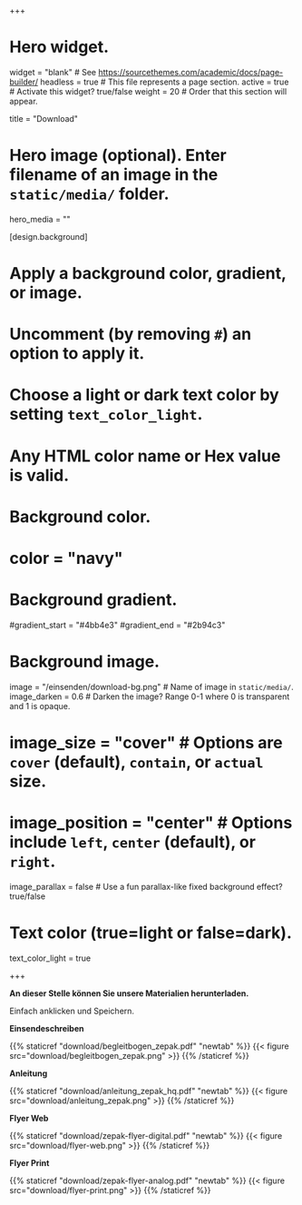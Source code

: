 +++
# Hero widget.
widget = "blank"  # See https://sourcethemes.com/academic/docs/page-builder/
headless = true  # This file represents a page section.
active = true  # Activate this widget? true/false
weight = 20  # Order that this section will appear.

title = "Download"

# Hero image (optional). Enter filename of an image in the `static/media/` folder.
hero_media = ""

[design.background]
# Apply a background color, gradient, or image.
#   Uncomment (by removing `#`) an option to apply it.
#   Choose a light or dark text color by setting `text_color_light`.
#   Any HTML color name or Hex value is valid.

# Background color.
# color = "navy"

# Background gradient.
#gradient_start = "#4bb4e3"
#gradient_end = "#2b94c3"

# Background image.
image = "/einsenden/download-bg.png"  # Name of image in `static/media/`.
image_darken = 0.6  # Darken the image? Range 0-1 where 0 is transparent and 1 is opaque.
# image_size = "cover"  #  Options are `cover` (default), `contain`, or `actual` size.
# image_position = "center"  # Options include `left`, `center` (default), or `right`.
image_parallax = false  # Use a fun parallax-like fixed background effect? true/false

# Text color (true=light or false=dark).
text_color_light = true

+++

**An dieser Stelle können Sie unsere Materialien herunterladen.**

Einfach anklicken und Speichern.

<div class="row">
<div class="col-md-3">

**Einsendeschreiben**

{{% staticref "download/begleitbogen_zepak.pdf" "newtab" %}}
{{< figure src="download/begleitbogen_zepak.png" >}}
{{% /staticref %}}

</div>

<div class="col-md-3">

**Anleitung**

{{% staticref "download/anleitung_zepak_hq.pdf" "newtab" %}}
{{< figure src="download/anleitung_zepak.png" >}}
{{% /staticref %}}
</div>

<div class="col-md-3">

**Flyer Web**

{{% staticref "download/zepak-flyer-digital.pdf" "newtab" %}}
{{< figure src="download/flyer-web.png" >}}
{{% /staticref %}}
</div>

<div class="col-md-3">

**Flyer Print**

{{% staticref "download/zepak-flyer-analog.pdf" "newtab" %}}
{{< figure src="download/flyer-print.png" >}}
{{% /staticref %}}
</div>

</div>


